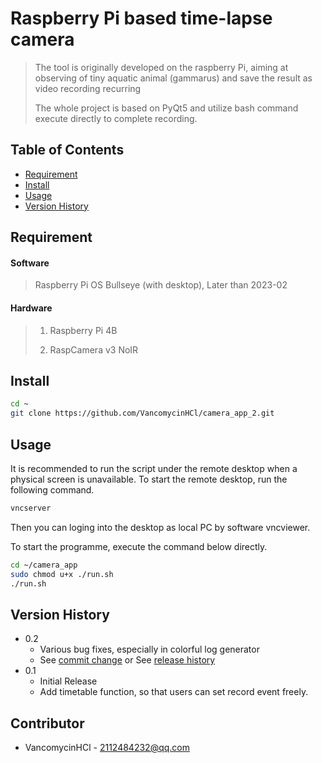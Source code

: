 # Raspberry Pi based time-lapse camera

> The tool is originally developed on the raspberry Pi, aiming at observing of tiny aquatic animal (gammarus) and save the result as video recording recurring
> 
> The whole project is based on PyQt5 and utilize bash command execute directly to complete recording.



## Table of Contents

- [Requirement](#requirement)
- [Install](#install)
- [Usage](#usage)
- [Version History](#VersionHistory)




## Requirement

#### Software

> Raspberry Pi OS Bullseye (with desktop), Later than 2023-02

#### Hardware

> 1. Raspberry Pi 4B
> 
> 2. RaspCamera v3 NoIR

## Install

```sh
cd ~
git clone https://github.com/VancomycinHCl/camera_app_2.git
```

## Usage

It is recommended to run the script under the remote desktop when a physical screen is unavailable. To start the remote desktop, run the following command.
```sh
vncserver
```
Then you can loging into the desktop as local PC by software vncviewer.

To start the programme, execute the command below directly.
```sh
cd ~/camera_app
sudo chmod u+x ./run.sh
./run.sh
```

## Version History

* 0.2
    * Various bug fixes, especially in colorful log generator
    * See [commit change]() or See [release history]()
* 0.1
    * Initial Release
    * Add timetable function, so that users can set record event freely.

## Contributor

* VancomycinHCl - 2112484232@qq.com